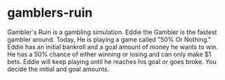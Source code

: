 # gamblers-ruin

Gambler's Ruin is a gambling simulation. Eddie the Gambler is the fastest gambler around. 
Today, He is playing a game called "50% Or Nothing."
Eddie has an initial bankroll and a goal amount of money he wants to win. He has 
a 50% chance of either winning or losing and can only make $1 bets. Eddie will keep playing 
until he reaches his goal or goes broke. You decide the initial and goal amounts.
